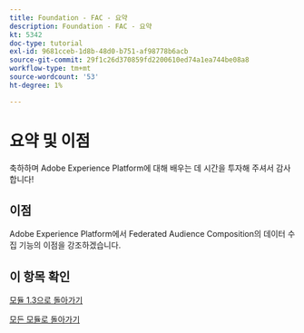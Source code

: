 ```yaml
---
title: Foundation - FAC - 요약
description: Foundation - FAC - 요약
kt: 5342
doc-type: tutorial
exl-id: 9681cceb-1d8b-48d0-b751-af98778b6acb
source-git-commit: 29f1c26d370859fd2200610ed74a1ea744be08a8
workflow-type: tm+mt
source-wordcount: '53'
ht-degree: 1%

---
```


# 요약 및 이점

축하하며 Adobe Experience Platform에 대해 배우는 데 시간을 투자해 주셔서 감사합니다!

## 이점

Adobe Experience Platform에서 Federated Audience Composition의 데이터 수집 기능의 이점을 강조하겠습니다.


## 이 항목 확인

[모듈 1.3으로 돌아가기](./fac.md)

[모든 모듈로 돌아가기](../../../overview.md)
